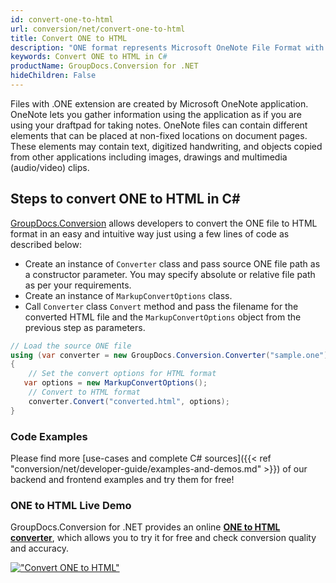 ```yaml
---
id: convert-one-to-html
url: conversion/net/convert-one-to-html
title: Convert ONE to HTML
description: "ONE format represents Microsoft OneNote File Format with .one extension. Learn how to convert ONE to HTML file programmatically in C# language using GroupDocs.Conversion for .NET library."
keywords: Convert ONE to HTML in C#
productName: GroupDocs.Conversion for .NET
hideChildren: False
---
```


Files with .ONE extension are created by Microsoft OneNote application. OneNote lets you gather information using the application as if you are using your draftpad for taking notes. OneNote files can contain different elements that can be placed at non-fixed locations on document pages. These elements may contain text, digitized handwriting, and objects copied from other applications including images, drawings and multimedia (audio/video) clips.

## Steps to convert ONE to HTML in C#

[GroupDocs.Conversion](https://products.groupdocs.com/conversion/net) allows developers to convert the ONE file to HTML format in an easy and intuitive way just using a few lines of code as described below:

* Create an instance of `Converter` class and pass source ONE file path as a constructor parameter. You may specify absolute or relative file path as per your requirements. 
* Create an instance of `MarkupConvertOptions` class.
* Call `Converter` class `Convert` method and pass the filename for the converted HTML file and the `MarkupConvertOptions` object from the previous step as parameters.

```csharp
// Load the source ONE file
using (var converter = new GroupDocs.Conversion.Converter("sample.one"))
{
    // Set the convert options for HTML format
   var options = new MarkupConvertOptions();
    // Convert to HTML format
    converter.Convert("converted.html", options);
}
```

### Code Examples

Please find more [use-cases and complete C# sources]({{< ref "conversion/net/developer-guide/examples-and-demos.md" >}}) of our backend and frontend examples and try them for free!

### ONE to HTML Live Demo

GroupDocs.Conversion for .NET provides an online [**ONE to HTML converter**](https://products.groupdocs.app/conversion/one-to-html), which allows you to try it for free and check conversion quality and accuracy.

[!["Convert ONE to HTML"](conversion/net/images/convert-to-html/convert-one-to-html.png)](https://products.groupdocs.app/conversion/one-to-html)